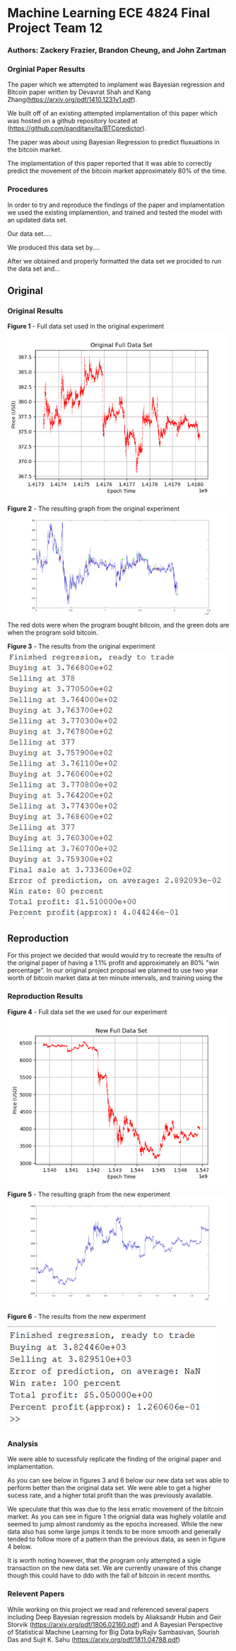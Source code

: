 # Machine Learning ECE 4824 Final Project Team 12
### Authors: Zackery Frazier, Brandon Cheung, and John Zartman

### Orginial Paper Results

The paper which we attempted to implament was Bayesian regression and Bitcoin paper
written by Devavrat Shah and Kang Zhang(https://arxiv.org/pdf/1410.1231v1.pdf). 

We built off of an existing attempted implamentation of this paper which was hosted
on a github repository located at (https://github.com/panditanvita/BTCpredictor).

The paper was about using Bayesian Regression to predict fluxuations in the bitcoin market.

The implamentation of this paper reported that it was able to correctly predict the movement
of the bitcoin market approximately 80% of the time.



### Procedures

In order to try and reproduce the findings of the paper and implamentation we used the existing 
implamention, and trained and tested the model with an updated data set.

Our data set.....


We produced this data set by....


After we obtained and properly formatted the data set we procided to run the data set and...

## Original

### Original Results

**Figure 1** - Full data set used in the original experiment
![Entire Orginial Data Set](original_data_full_graph.png)

**Figure 2** - The resulting graph from the original experiment
![Graph of the Original Experiment](original_data_graph.jpg)
The red dots were when the program bought bitcoin, and the green dots are when the program sold bitcoin.

**Figure 3** - The results from the original experiment
![Matlab Results from the original experiment](original_data_results.PNG)



## Reproduction

For this project we decided that would would try to recreate the results of the original paper of having a 1.1% profit and approximately an 80% "win percentage". In our original project proposal we planned to use two year worth of bitcoin market data at ten minute intervals, and training using the  

### Reproduction Results

**Figure 4** - Full data set the we used for our experiment
![Entire New Data Set](new_data_full_graph.png)

**Figure 5** - The resulting graph from the new experiment
![Graph of the New Experiment](our_data_graph.jpg)

**Figure 6** - The results from the new experiment

![Matlab Results from the original experiment](our_data_results.PNG)

### Analysis

We were able to sucessfuly replicate the finding of the original paper and implamentation.

As you can see below in figures 3 and 6 below our new data set was able to perform better
than the original data set. We were able to get a higher sucess rate, and a higher total
profit than the was previously available.

We speculate that this was due to the less erratic movement of the bitcoin market. As you
can see in figure 1 the orignial data was highely volatile and seemed to jump almost 
randomly as the epochs increased. While the new data also has some large jumps it tends to
be more smooth and generally tended to follow more of a pattern than the previous data, 
as seen in figure 4 below.

It is worth noting however, that the program only attempted a sigle transaction on the
new data set. We are currently unaware of this change though this could have to ddo with
the fall of bitcoin in recent months.






### Relevent Papers

While working on this project we read and referenced several papers including Deep Bayesian 
regression models by Aliaksandr Hubin and Geir Storvik (https://arxiv.org/pdf/1806.02160.pdf) 
and A Bayesian Perspective of Statistical Machine Learning for Big Data byRajiv Sambasivan, 
Sourish Das and Sujit K. Sahu (https://arxiv.org/pdf/1811.04788.pdf)

